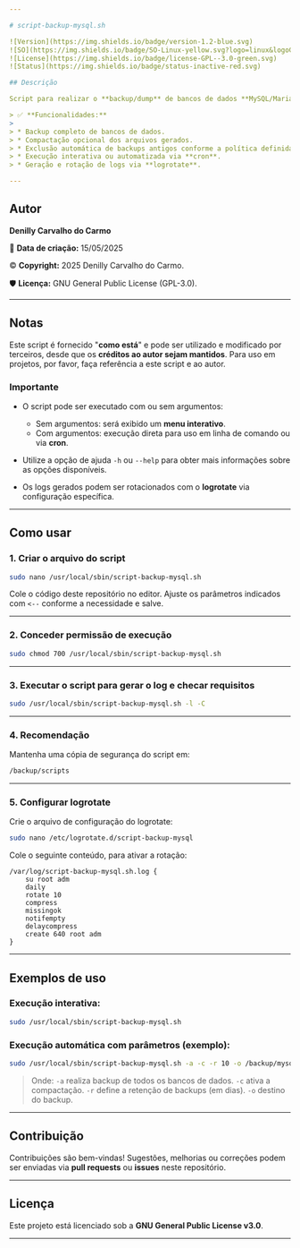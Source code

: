 ```yaml
---

# script-backup-mysql.sh

![Version](https://img.shields.io/badge/version-1.2-blue.svg)
![SO](https://img.shields.io/badge/SO-Linux-yellow.svg?logo=linux&logoColor=black)
![License](https://img.shields.io/badge/license-GPL--3.0-green.svg)
![Status](https://img.shields.io/badge/status-inactive-red.svg)

## Descrição

Script para realizar o **backup/dump** de bancos de dados **MySQL/MariaDB**, com funcionalidades adicionais de **compactação** e **exclusão automática de backups antigos**.

> ✅ **Funcionalidades:**
>
> * Backup completo de bancos de dados.
> * Compactação opcional dos arquivos gerados.
> * Exclusão automática de backups antigos conforme a política definida.
> * Execução interativa ou automatizada via **cron**.
> * Geração e rotação de logs via **logrotate**.

---
```


## Autor

**Denilly Carvalho do Carmo**

📅 **Data de criação:** 15/05/2025

©️ **Copyright:** 2025 Denilly Carvalho do Carmo.

🛡️ **Licença:** GNU General Public License (GPL-3.0).

---

## Notas

Este script é fornecido "**como está**" e pode ser utilizado e modificado por terceiros, desde que os **créditos ao autor sejam mantidos**. Para uso em projetos, por favor, faça referência a este script e ao autor.

### Importante

* O script pode ser executado com ou sem argumentos:

  * Sem argumentos: será exibido um **menu interativo**.
  * Com argumentos: execução direta para uso em linha de comando ou via **cron**.

* Utilize a opção de ajuda `-h` ou `--help` para obter mais informações sobre as opções disponíveis.

* Os logs gerados podem ser rotacionados com o **logrotate** via configuração específica.

---

## Como usar

### 1. Criar o arquivo do script

```bash
sudo nano /usr/local/sbin/script-backup-mysql.sh
```

Cole o código deste repositório no editor. Ajuste os parâmetros indicados com `<--` conforme a necessidade e salve.

---

### 2. Conceder permissão de execução

```bash
sudo chmod 700 /usr/local/sbin/script-backup-mysql.sh
```

---

### 3. Executar o script para gerar o log e checar requisitos

```bash
sudo /usr/local/sbin/script-backup-mysql.sh -l -C
```

---

### 4. Recomendação

Mantenha uma cópia de segurança do script em:

```bash
/backup/scripts
```

---

### 5. Configurar logrotate

Crie o arquivo de configuração do logrotate:

```bash
sudo nano /etc/logrotate.d/script-backup-mysql
```

Cole o seguinte conteúdo, para ativar a rotação:

```logrotate
/var/log/script-backup-mysql.sh.log {
    su root adm
    daily
    rotate 10
    compress
    missingok
    notifempty
    delaycompress
    create 640 root adm
}
```

---

## Exemplos de uso

### Execução interativa:

```bash
sudo /usr/local/sbin/script-backup-mysql.sh
```

### Execução automática com parâmetros (exemplo):

```bash
sudo /usr/local/sbin/script-backup-mysql.sh -a -c -r 10 -o /backup/mysql
```

> Onde:
> `-a` realiza backup de todos os bancos de dados.
> `-c` ativa a compactação.
> `-r` define a retenção de backups (em dias).
> `-o` destino do backup.

---

## Contribuição

Contribuições são bem-vindas!
Sugestões, melhorias ou correções podem ser enviadas via **pull requests** ou **issues** neste repositório.

---

## Licença

Este projeto está licenciado sob a **GNU General Public License v3.0**.

---

